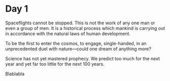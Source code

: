 Day 1
=====

Spaceflights cannot be stopped. This is not the work of any one man or even a group of men. It is a historical process which mankind is carrying out in accordance with the natural laws of human development.

To be the first to enter the cosmos, to engage, single-handed, in an unprecedented duel with nature—could one dream of anything more?

Science has not yet mastered prophecy. We predict too much for the next year and yet far too little for the next 100 years.

Blablabla